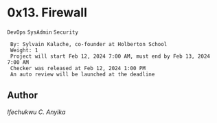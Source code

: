 # 0x13. Firewall
 `DevOps` `SysAdmin` `Security`
```
 By: Sylvain Kalache, co-founder at Holberton School
 Weight: 1
 Project will start Feb 12, 2024 7:00 AM, must end by Feb 13, 2024 7:00 AM
 Checker was released at Feb 12, 2024 1:00 PM
 An auto review will be launched at the deadline
```

## Author
_Ifechukwu C. Anyika_

